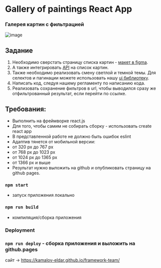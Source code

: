 # Gallery of paintings React App

### Галерея картин с фильтрацией

![image](https://github.com/kamalov-eldar/dashboard-ts/blob/master/src/img/to-do.jpg)


## Задание

1.	Необходимо сверстать страницу списка картин - [макет в figma](https://www.figma.com/file/P1jT5eDroX38w6y8Azpx5e/FWT-Front-end-%D0%A2%D0%B5%D1%81%D1%82%D0%BE%D0%B2%D0%BE%D0%B5-%D0%B7%D0%B0%D0%B4%D0%B0%D0%BD%D0%B8%D0%B5?node-id=304%3A50).
2.	А также интегрировать  [API](https://test-front.framework.team/api-docs/) на список картин.
3.	Также необходимо реализовать смену светлой и темной темы. Для селектов и пагинации можете использовать нашу [ui библиотеку](https://www.npmjs.com/package/fwt-internship-uikit).
4.	Написать код, следуя нашему регламенту по написанию кода.
5.	Реализовать сохранение фильтров в url, чтобы выводился сразу же отфильтрованный результат, если перейти по ссылке.

## Требования:
* 	Выполнить на фреймворке react.js
* 	Для того, чтобы самим не собирать сборку - использовать create react app
* 	В представленной работе не должно быть ошибок eslint
* 	Адаптив тянется от мобильной версии:
* от 320 px до 767 px
* от 768 px до 1023 px
* от 1024 px до 1365 px
* от 1366 px и выше
*   Результат нужно выложить на github и опубликовать страницу на github pages.

### `npm start`

- запуск приложения локально

### `npm run build`

- компиляция/сборка приложения

### Deployment

### `npm run deploy` - сборка приложения и выложить на github.pages

сайт -> https://kamalov-eldar.github.io/framework-team/
